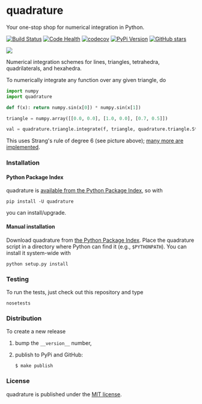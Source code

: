 # quadrature

Your one-stop shop for numerical integration in Python.

[![Build Status](https://travis-ci.org/nschloe/quadrature.svg?branch=master)](https://travis-ci.org/nschloe/quadrature)
[![Code Health](https://landscape.io/github/nschloe/quadrature/master/landscape.png)](https://landscape.io/github/nschloe/quadrature/master)
[![codecov](https://codecov.io/gh/nschloe/quadrature/branch/master/graph/badge.svg)](https://codecov.io/gh/nschloe/quadrature)
[![PyPi Version](https://img.shields.io/pypi/v/quadrature.svg)](https://pypi.python.org/pypi/quadrature)
[![GitHub stars](https://img.shields.io/github/stars/nschloe/quadrature.svg?style=social&label=Star&maxAge=2592000)](https://github.com/nschloe/quadrature)

![](https://nschloe.github.io/quadrature/s9.png)

Numerical integration schemes for lines, triangles, tetrahedra, quadrilaterals,
and hexahedra.

To numerically integrate any function over any given triangle, do
```python
import numpy
import quadrature

def f(x): return numpy.sin(x[0]) * numpy.sin(x[1])

triangle = numpy.array([[0.0, 0.0], [1.0, 0.0], [0.7, 0.5]])

val = quadrature.triangle.integrate(f, triangle, quadrature.triangle.Strang9())
```
This uses Strang's rule of degree 6 (see picture above); [many more are
implemented](https://people.sc.fsu.edu/~jburkardt/datasets/quadrature_rules_tri/quadrature_rules_tri.html).

### Installation

#### Python Package Index

quadrature is [available from the Python Package Index](https://pypi.python.org/pypi/quadrature/), so with
```
pip install -U quadrature
```
you can install/upgrade.

#### Manual installation

Download quadrature from
[the Python Package Index](https://pypi.python.org/pypi/quadrature/).
Place the quadrature script in a directory where Python can find it (e.g.,
`$PYTHONPATH`). You can install it system-wide with
```
python setup.py install
```

### Testing

To run the tests, just check out this repository and type
```
nosetests
```

### Distribution

To create a new release

1. bump the `__version__` number,

2. publish to PyPi and GitHub:
    ```
    $ make publish
    ```

### License
quadrature is published under the [MIT license](https://en.wikipedia.org/wiki/MIT_License).
